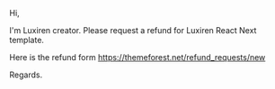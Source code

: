 Hi,

I'm Luxiren creator. Please request a refund for Luxiren React Next template.

Here is the refund form https://themeforest.net/refund_requests/new

Regards.
